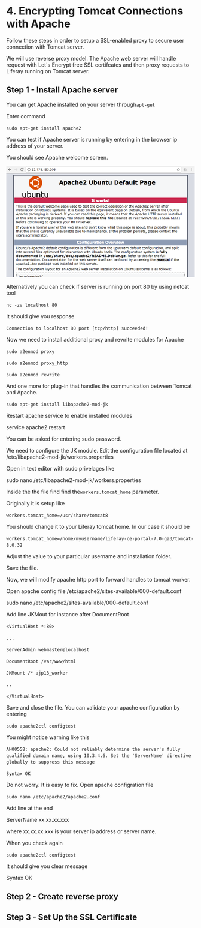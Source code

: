 # 4. Encrypting Tomcat Connections with Apache

Follow these steps in order to setup a SSL-enabled proxy to secure user connection with Tomcat server.

We will use reverse proxy model. The Apache web server will handle request with Let's Encrypt free SSL certifcates and then proxy requests to Liferay running on Tomcat server.

## Step 1 - Install Apache server

You can get Apache installed on your server through`apt-get`

Enter command

`sudo apt-get install apache2`

You can test if Apache server is running by entering in the browser ip address of your server.

You should see Apache welcome screen.

![](/liferey_installation_ubuntu/assets/apache_ubuntu.png)

Alternatively you can check if server is running on port 80 by using netcat tool

`nc -zv localhost 80`

It should give you response

`Connection to localhost 80 port [tcp/http] succeeded!`

Now we need to install additional proxy and rewrite modules for Apache

`sudo a2enmod proxy`

`sudo a2enmod proxy_http`

`sudo a2enmod rewrite`

And one more for plug-in that handles the communication between Tomcat and Apache.

`sudo apt-get install libapache2-mod-jk`

Restart apache service to enable installed modules

service apache2 restart

You can be asked for entering sudo password.

We need to configure the JK module. Edit the configuration file located at /etc/libapache2-mod-jk/workers.properties

Open in text editor with sudo privelages like

sudo nano /etc/libapache2-mod-jk/workers.properties

Inside the the file find find the`workers.tomcat_home` parameter.

Originally it is setup like

`workers.tomcat_home=/usr/share/tomcat8`

You should change it to your Liferay tomcat home. In our case it should be

`workers.tomcat_home=/home/myusername/liferay-ce-portal-7.0-ga3/tomcat-8.0.32`

Adjust the value to your particular username and installation folder.

Save the file.

Now, we will modify apache http port to forward handles to tomcat worker.

Open apache config file /etc/apache2/sites-available/000-default.conf

sudo nano /etc/apache2/sites-available/000-default.conf

Add line JKMout for instance after DocumentRoot

`<VirtualHost *:80>`

`...`

`ServerAdmin webmaster@localhost`

`DocumentRoot /var/www/html`

`JKMount /* ajp13_worker`

`..`

`</VirtualHost>`

Save and close the file. You can validate your apache configuration by entering

`sudo apache2ctl configtest`

You might notice warning like this

`AH00558: apache2: Could not reliably determine the server's fully qualified domain name, using 10.3.4.6. Set the 'ServerName' directive globally to suppress this message`

`Syntax OK`

Do not worry. It is easy to fix. Open apache configration file

`sudo nano /etc/apache2/apache2.conf`

Add line at the end

ServerName xx.xx.xx.xxx

where xx.xx.xx.xxx is your server ip address or server name.

When you check again 

`sudo apache2ctl configtest`

It should give you clear message

Syntax OK



## Step 2 - Create reverse proxy

## 

## Step 3 - Set Up the SSL Certificate



